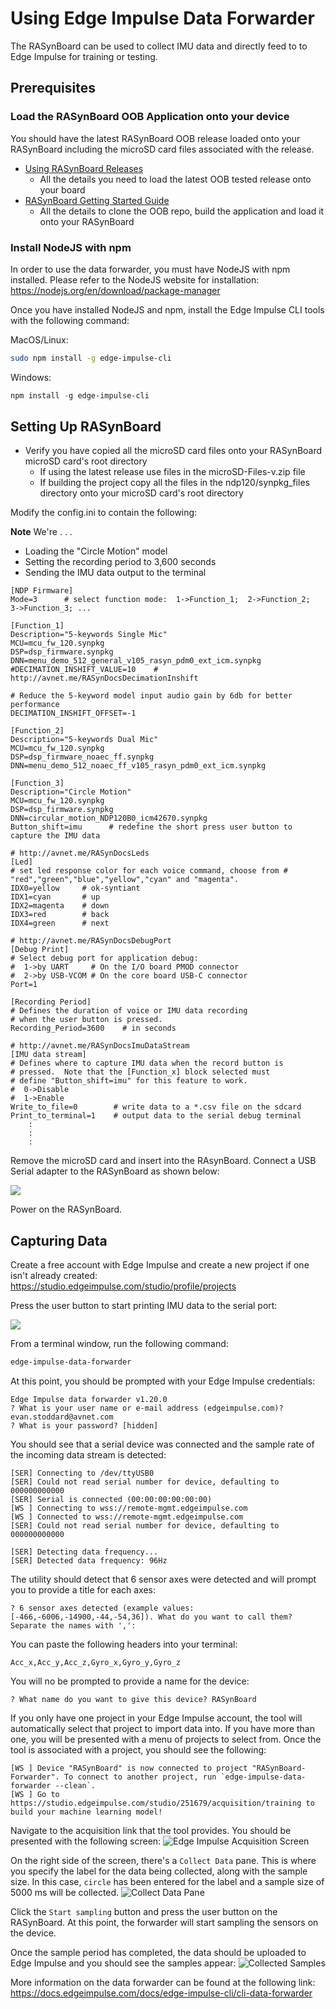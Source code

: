 # Using Edge Impulse Data Forwarder

The RASynBoard can be used to collect IMU data and directly feed to to Edge Impulse for training or testing.

## Prerequisites

### Load the RASynBoard OOB Application onto your device
You should have the latest RASynBoard OOB release loaded onto your RASynBoard including the microSD card files associated with the release.

- [Using RASynBoard Releases](./UsingRASynbBoardReleases.md)
    - All the details you need to load the latest OOB tested release onto your board
- [RASynBoard Getting Started Guide](./RASyBoardGettingStarted.md)
    - All the details to clone the OOB repo, build the application and load it onto your RASynBoard

### Install NodeJS with npm
In order to use the data forwarder, you must have NodeJS with npm installed. Please refer to the NodeJS website for installation: https://nodejs.org/en/download/package-manager

Once you have installed NodeJS and npm, install the Edge Impulse CLI tools with the following command:

MacOS/Linux:

```bash
sudo npm install -g edge-impulse-cli
```

Windows:

```Powershell
npm install -g edge-impulse-cli
```

## Setting Up RASynBoard
- Verify you have copied all the microSD card files onto your RASynBoard microSD card's root directory
    - If using the latest release use files in the microSD-Files-v<current version>.zip file
    - If building the project copy all the files in the ndp120/synpkg_files directory onto your microSD card's root directory

Modify the config.ini to contain the following:

**Note** We're . . . 
- Loading the "Circle Motion" model
- Setting the recording period to 3,600 seconds
- Sending the IMU data output to the terminal 

```
[NDP Firmware]
Mode=3      # select function mode:  1->Function_1;  2->Function_2;  3->Function_3; ...

[Function_1]
Description="5-keywords Single Mic"
MCU=mcu_fw_120.synpkg
DSP=dsp_firmware.synpkg
DNN=menu_demo_512_general_v105_rasyn_pdm0_ext_icm.synpkg
#DECIMATION_INSHIFT_VALUE=10    # http://avnet.me/RASynDocsDecimationInshift

# Reduce the 5-keyword model input audio gain by 6db for better performance
DECIMATION_INSHIFT_OFFSET=-1

[Function_2]
Description="5-keywords Dual Mic"
MCU=mcu_fw_120.synpkg
DSP=dsp_firmware_noaec_ff.synpkg
DNN=menu_demo_512_noaec_ff_v105_rasyn_pdm0_ext_icm.synpkg

[Function_3]
Description="Circle Motion"
MCU=mcu_fw_120.synpkg
DSP=dsp_firmware.synpkg
DNN=circular_motion_NDP120B0_icm42670.synpkg
Button_shift=imu      # redefine the short press user button to capture the IMU data

# http://avnet.me/RASynDocsLeds
[Led]
# set led response color for each voice command, choose from # "red","green","blue","yellow","cyan" and "magenta".
IDX0=yellow     # ok-syntiant
IDX1=cyan       # up
IDX2=magenta    # down
IDX3=red        # back
IDX4=green      # next

# http://avnet.me/RASynDocsDebugPort
[Debug Print]
# Select debug port for application debug:  
#  1->by UART     # On the I/O board PMOD connector
#  2->by USB-VCOM # On the core board USB-C connector
Port=1         

[Recording Period] 
# Defines the duration of voice or IMU data recording 
# when the user button is pressed.
Recording_Period=3600    # in seconds

# http://avnet.me/RASynDocsImuDataStream
[IMU data stream]
# Defines where to capture IMU data when the record button is 
# pressed.  Note that the [Function_x] block selected must
# define "Button_shift=imu" for this feature to work.   
#  0->Disable
#  1->Enable
Write_to_file=0        # write data to a *.csv file on the sdcard
Print_to_terminal=1    # output data to the serial debug terminal
    :
    :
    :
```
Remove the microSD card and insert into the RAsynBoard. Connect a USB Serial adapter to the RASynBoard as shown below:

![](./assets/images/images/UartConnection.jpg "")

Power on the RASynBoard.

## Capturing Data

Create a free account with Edge Impulse and create a new project if one isn't already created: https://studio.edgeimpulse.com/studio/profile/projects

Press the user button to start printing IMU data to the serial port:

![](./assets/images/UserButton.jpg "")

From a terminal window, run the following command:

```bash
edge-impulse-data-forwarder
```

At this point, you should be prompted with your Edge Impulse credentials:

```
Edge Impulse data forwarder v1.20.0
? What is your user name or e-mail address (edgeimpulse.com)? evan.stoddard@avnet.com
? What is your password? [hidden]
```

You should see that a serial device was connected and the sample rate of the incoming data stream is detected:

```
[SER] Connecting to /dev/ttyUSB0
[SER] Could not read serial number for device, defaulting to 000000000000
[SER] Serial is connected (00:00:00:00:00:00)
[WS ] Connecting to wss://remote-mgmt.edgeimpulse.com
[WS ] Connected to wss://remote-mgmt.edgeimpulse.com
[SER] Could not read serial number for device, defaulting to 000000000000

[SER] Detecting data frequency...
[SER] Detected data frequency: 96Hz
```

The utility should detect that 6 sensor axes were detected and will prompt you to provide a title for each axes:

```
? 6 sensor axes detected (example values: [-466,-6006,-14900,-44,-54,36]). What do you want to call them? Separate the names with ',':
```

You can paste the following headers into your terminal:

```
Acc_x,Acc_y,Acc_z,Gyro_x,Gyro_y,Gyro_z
```

You will no be prompted to provide a name for the device:

```
? What name do you want to give this device? RASynBoard
```

If you only have one project in your Edge Impulse account, the tool will automatically select that project to import data into. If you have more than one, you will be presented with a menu of projects to select from. Once the tool is associated with a project, you should see the following:

```
[WS ] Device "RASynBoard" is now connected to project "RASynBoard-Forwarder". To connect to another project, run `edge-impulse-data-forwarder --clean`.
[WS ] Go to https://studio.edgeimpulse.com/studio/251679/acquisition/training to build your machine learning model!
```

Navigate to the acquisition link that the tool provides. You should be presented with the following screen:
![Edge Impulse Acquisition Screen](./assets/images/acq_landing_screen.png "Edge Impulse Acquisition Screen")

On the right side of the screen, there's a `Collect Data` pane. This is where you specify the label for the data being collected, along with the sample size. In this case, `circle` has been entered for the label and a sample size of 5000 ms will be collected.
![Collect Data Pane](./assets/images/acq_collect_data.png "Collect Data Pane")

Click the `Start sampling` button and press the user button on the RASynBoard. At this point, the forwarder will start sampling the sensors on the device.

Once the sample period has completed, the data should be uploaded to Edge Impulse and you should see the samples appear:
![Collected Samples](./assets/images//acq_sampled_data.png "Collected Samples")

More information on the data forwarder can be found at the following link: https://docs.edgeimpulse.com/docs/edge-impulse-cli/cli-data-forwarder